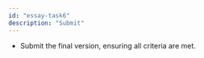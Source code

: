 ```yaml
---
id: "essay-task6"
description: "Submit"
---
```


- Submit the final version, ensuring all criteria are met.